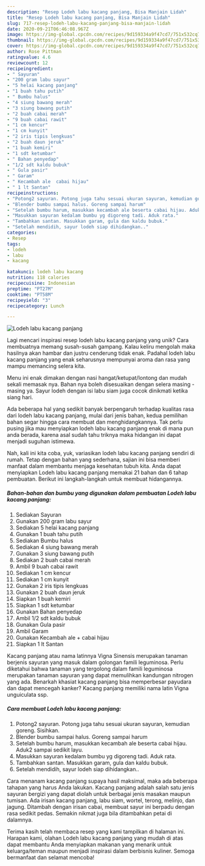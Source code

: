 ```yaml
---
description: "Resep Lodeh labu kacang panjang, Bisa Manjain Lidah"
title: "Resep Lodeh labu kacang panjang, Bisa Manjain Lidah"
slug: 717-resep-lodeh-labu-kacang-panjang-bisa-manjain-lidah
date: 2020-09-21T06:46:08.967Z
image: https://img-global.cpcdn.com/recipes/9d159334a9f47cd7/751x532cq70/lodeh-labu-kacang-panjang-foto-resep-utama.jpg
thumbnail: https://img-global.cpcdn.com/recipes/9d159334a9f47cd7/751x532cq70/lodeh-labu-kacang-panjang-foto-resep-utama.jpg
cover: https://img-global.cpcdn.com/recipes/9d159334a9f47cd7/751x532cq70/lodeh-labu-kacang-panjang-foto-resep-utama.jpg
author: Rose Pittman
ratingvalue: 4.6
reviewcount: 12
recipeingredient:
- " Sayuran"
- "200 gram labu sayur"
- "5 helai kacang panjang"
- "1 buah tahu putih"
- " Bumbu halus"
- "4 siung bawang merah"
- "3 siung bawang putih"
- "2 buah cabai merah"
- "9 buah cabai rawit"
- "1 cm kencur"
- "1 cm kunyit"
- "2 iris tipis lengkuas"
- "2 buah daun jeruk"
- "1 buah kemiri"
- "1 sdt ketumbar"
- " Bahan penyedap"
- "1/2 sdt kaldu bubuk"
- " Gula pasir"
- " Garam"
- " Kecambah ale  cabai hijau"
- " 1 lt Santan"
recipeinstructions:
- "Potong2 sayuran. Potong juga tahu sesuai ukuran sayuran, kemudian goreng. Sisihkan."
- "Blender bumbu sampai halus. Goreng sampai harum"
- "Setelah bumbu harum, masukkan kecambah ale beserta cabai hijau. Aduk2 sampai sedikit layu."
- "Masukkan sayuran kedalam bumbu yg digoreng tadi. Aduk rata."
- "Tambahkan santan. Masukkan garam, gula dan kaldu bubuk."
- "Setelah mendidih, sayur lodeh siap dihidangkan.."
categories:
- Resep
tags:
- lodeh
- labu
- kacang

katakunci: lodeh labu kacang 
nutrition: 118 calories
recipecuisine: Indonesian
preptime: "PT27M"
cooktime: "PT58M"
recipeyield: "3"
recipecategory: Lunch

---
```



![Lodeh labu kacang panjang](https://img-global.cpcdn.com/recipes/9d159334a9f47cd7/751x532cq70/lodeh-labu-kacang-panjang-foto-resep-utama.jpg)

Lagi mencari inspirasi resep lodeh labu kacang panjang yang unik? Cara membuatnya memang susah-susah gampang. Kalau keliru mengolah maka hasilnya akan hambar dan justru cenderung tidak enak. Padahal lodeh labu kacang panjang yang enak seharusnya mempunyai aroma dan rasa yang mampu memancing selera kita.

Menu ini enak dimakan dengan nasi hangat/ketupat/lontong dan mudah sekali memasak nya. Bahan nya boleh disesuaikan dengan selera masing - masing ya. Sayur lodeh dengan isi labu siam juga cocok dinikmati ketika siang hari.

Ada beberapa hal yang sedikit banyak berpengaruh terhadap kualitas rasa dari lodeh labu kacang panjang, mulai dari jenis bahan, kedua pemilihan bahan segar hingga cara membuat dan menghidangkannya. Tak perlu pusing jika mau menyiapkan lodeh labu kacang panjang enak di mana pun anda berada, karena asal sudah tahu triknya maka hidangan ini dapat menjadi suguhan istimewa.


Nah, kali ini kita coba, yuk, variasikan lodeh labu kacang panjang sendiri di rumah. Tetap dengan bahan yang sederhana, sajian ini bisa memberi manfaat dalam membantu menjaga kesehatan tubuh kita. Anda dapat menyiapkan Lodeh labu kacang panjang memakai 21 bahan dan 6 tahap pembuatan. Berikut ini langkah-langkah untuk membuat hidangannya.

<!--inarticleads1-->

##### Bahan-bahan dan bumbu yang digunakan dalam pembuatan Lodeh labu kacang panjang:

1. Sediakan  Sayuran
1. Gunakan 200 gram labu sayur
1. Sediakan 5 helai kacang panjang
1. Gunakan 1 buah tahu putih
1. Sediakan  Bumbu halus
1. Sediakan 4 siung bawang merah
1. Gunakan 3 siung bawang putih
1. Sediakan 2 buah cabai merah
1. Ambil 9 buah cabai rawit
1. Sediakan 1 cm kencur
1. Sediakan 1 cm kunyit
1. Gunakan 2 iris tipis lengkuas
1. Gunakan 2 buah daun jeruk
1. Siapkan 1 buah kemiri
1. Siapkan 1 sdt ketumbar
1. Gunakan  Bahan penyedap
1. Ambil 1/2 sdt kaldu bubuk
1. Gunakan  Gula pasir
1. Ambil  Garam
1. Gunakan  Kecambah ale + cabai hijau
1. Siapkan  1 lt Santan


Kacang panjang atau nama latinnya Vigna Sinensis merupakan tanaman berjenis sayuran yang masuk dalam golongan famili leguminosa. Perlu diketahui bahwa tanaman yang tergolong dalam famili leguminosa merupakan tanaman sayuran yang dapat memulihkan kandungan nitrogen yang ada. Benarkah khasiat kacang panjang bisa memperbesar payudara dan dapat mencegah kanker? Kacang panjang memiliki nama latin Vigna unguiculata ssp. 

<!--inarticleads2-->

##### Cara membuat Lodeh labu kacang panjang:

1. Potong2 sayuran. Potong juga tahu sesuai ukuran sayuran, kemudian goreng. Sisihkan.
1. Blender bumbu sampai halus. Goreng sampai harum
1. Setelah bumbu harum, masukkan kecambah ale beserta cabai hijau. Aduk2 sampai sedikit layu.
1. Masukkan sayuran kedalam bumbu yg digoreng tadi. Aduk rata.
1. Tambahkan santan. Masukkan garam, gula dan kaldu bubuk.
1. Setelah mendidih, sayur lodeh siap dihidangkan..


Cara menanam kacang panjang supaya hasil maksimal, maka ada beberapa tahapan yang harus Anda lakukan. Kacang panjang adalah salah satu jenis sayuran bergizi yang dapat diolah untuk berbagai jenis masakan maupun tumisan. Ada irisan kacang panjang, labu siam, wortel, terong, melinjo, dan jagung. Ditambah dengan irisan cabai, membuat sayur ini berpadu dengan rasa sedikit pedas. Semakin nikmat juga bila ditambahkan petai di dalamnya. 

Terima kasih telah membaca resep yang kami tampilkan di halaman ini. Harapan kami, olahan Lodeh labu kacang panjang yang mudah di atas dapat membantu Anda menyiapkan makanan yang menarik untuk keluarga/teman maupun menjadi inspirasi dalam berbisnis kuliner. Semoga bermanfaat dan selamat mencoba!
